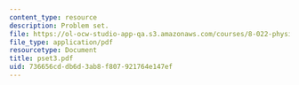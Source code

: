 ```yaml
---
content_type: resource
description: Problem set.
file: https://ol-ocw-studio-app-qa.s3.amazonaws.com/courses/8-022-physics-ii-electricity-and-magnetism-fall-2006/736656cddb6d3ab8f807921764e147ef_pset3.pdf
file_type: application/pdf
resourcetype: Document
title: pset3.pdf
uid: 736656cd-db6d-3ab8-f807-921764e147ef
---
```


